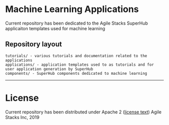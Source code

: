 # Machine Learning Applications
Current repository has been dedicated to the Agile Stacks SuperHub applicaiton templates used for machine learning

## Repository layout

```
tutorials/ - various tutorials and documentation related to the applications
applications/ - application templates used to as tutorials and for user application generation by SuperHub
components/ - SuperHub components dedicated to machine learning
```

----

# License
Current repository has been distributed under Apache 2 ([license text](LICENSE))
Agile Stacks Inc, 2019
